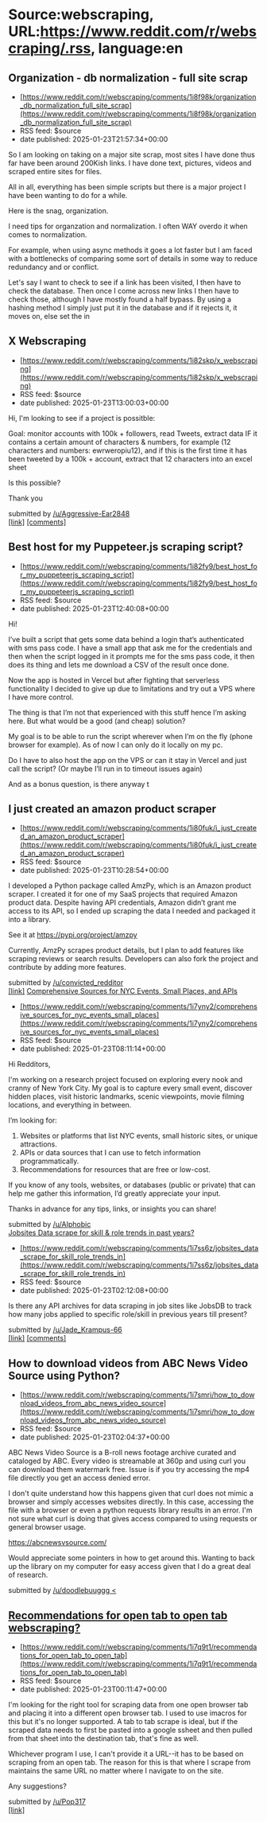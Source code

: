 # Source:webscraping, URL:https://www.reddit.com/r/webscraping/.rss, language:en

## Organization - db normalization - full site scrap
 - [https://www.reddit.com/r/webscraping/comments/1i8f98k/organization_db_normalization_full_site_scrap](https://www.reddit.com/r/webscraping/comments/1i8f98k/organization_db_normalization_full_site_scrap)
 - RSS feed: $source
 - date published: 2025-01-23T21:57:34+00:00

<!-- SC_OFF --><div class="md"><p>So I am looking on taking on a major site scrap, most sites I have done thus far have been around 200Kish links. I have done text, pictures, videos and scraped entire sites for files. </p> <p>All in all, everything has been simple scripts but there is a major project I have been wanting to do for a while. </p> <p>Here is the snag, organization. </p> <p>I need tips for organzation and normalization. I often WAY overdo it when comes to normalization. </p> <p>For example, when using async methods it goes a lot faster but I am faced with a bottlenecks of comparing some sort of details in some way to reduce redundancy and or conflict.</p> <p>Let&#39;s say I want to check to see if a link has been visited, I then have to check the database. Then once I come across new links I then have to check those, although I have mostly found a half bypass. By using a hashing method I simply just put it in the database and if it rejects it, it moves on, else set the in

## X Webscraping
 - [https://www.reddit.com/r/webscraping/comments/1i82skp/x_webscraping](https://www.reddit.com/r/webscraping/comments/1i82skp/x_webscraping)
 - RSS feed: $source
 - date published: 2025-01-23T13:00:03+00:00

<!-- SC_OFF --><div class="md"><p>Hi, I&#39;m looking to see if a project is possitble:</p> <p>Goal: monitor accounts with 100k + followers, read Tweets, extract data IF it contains a certain amount of characters &amp; numbers, for example (12 characters and numbers: ewrweropiu12), and if this is the first time it has been tweeted by a 100k + account, extract that 12 characters into an excel sheet</p> <p>Is this possible?</p> <p>Thank you</p> </div><!-- SC_ON --> &#32; submitted by &#32; <a href="https://www.reddit.com/user/Aggressive-Ear2848"> /u/Aggressive-Ear2848 </a> <br/> <span><a href="https://www.reddit.com/r/webscraping/comments/1i82skp/x_webscraping/">[link]</a></span> &#32; <span><a href="https://www.reddit.com/r/webscraping/comments/1i82skp/x_webscraping/">[comments]</a></span>

## Best host for my Puppeteer.js scraping script?
 - [https://www.reddit.com/r/webscraping/comments/1i82fy9/best_host_for_my_puppeteerjs_scraping_script](https://www.reddit.com/r/webscraping/comments/1i82fy9/best_host_for_my_puppeteerjs_scraping_script)
 - RSS feed: $source
 - date published: 2025-01-23T12:40:08+00:00

<!-- SC_OFF --><div class="md"><p>Hi! </p> <p>I’ve built a script that gets some data behind a login that’s authenticated with sms pass code. I have a small app that ask me for the credentials and then when the script logged in it prompts me for the sms pass code, it then does its thing and lets me download a CSV of the result once done. </p> <p>Now the app is hosted in Vercel but after fighting that serverless functionality I decided to give up due to limitations and try out a VPS where I have more control. </p> <p>The thing is that I’m not that experienced with this stuff hence I’m asking here. But what would be a good (and cheap) solution?</p> <p>My goal is to be able to run the script wherever when I’m on the fly (phone browser for example). As of now I can only do it locally on my pc. </p> <p>Do I have to also host the app on the VPS or can it stay in Vercel and just call the script? (Or maybe I’ll run in to timeout issues again)</p> <p>And as a bonus question, is there anyway t

## I just created an amazon product scraper
 - [https://www.reddit.com/r/webscraping/comments/1i80fuk/i_just_created_an_amazon_product_scraper](https://www.reddit.com/r/webscraping/comments/1i80fuk/i_just_created_an_amazon_product_scraper)
 - RSS feed: $source
 - date published: 2025-01-23T10:28:54+00:00

<!-- SC_OFF --><div class="md"><p>I developed a Python package called AmzPy, which is an Amazon product scraper. I created it for one of my SaaS projects that required Amazon product data. Despite having API credentials, Amazon didn’t grant me access to its API, so I ended up scraping the data I needed and packaged it into a library.</p> <p>See it at <a href="https://pypi.org/project/amzpy">https://pypi.org/project/amzpy</a></p> <p>Currently, AmzPy scrapes product details, but I plan to add features like scraping reviews or search results. Developers can also fork the project and contribute by adding more features.</p> </div><!-- SC_ON --> &#32; submitted by &#32; <a href="https://www.reddit.com/user/convicted_redditor"> /u/convicted_redditor </a> <br/> <span><a href="https://www.reddit.com/r/webscraping/comments/1i80fuk/i_just_created_an_amazon_product_scraper/">[link]</a></span> &#32; <span><a href="https://www.reddit.com/r/webscraping/comments/1i80fuk/i_just_created_an_amazon_prod

## Comprehensive Sources for NYC Events, Small Places, and APIs
 - [https://www.reddit.com/r/webscraping/comments/1i7yny2/comprehensive_sources_for_nyc_events_small_places](https://www.reddit.com/r/webscraping/comments/1i7yny2/comprehensive_sources_for_nyc_events_small_places)
 - RSS feed: $source
 - date published: 2025-01-23T08:11:14+00:00

<!-- SC_OFF --><div class="md"><p>Hi Redditors,</p> <p>I&#39;m working on a research project focused on exploring every nook and cranny of New York City. My goal is to capture every small event, discover hidden places, visit historic landmarks, scenic viewpoints, movie filming locations, and everything in between.</p> <p>I’m looking for:</p> <ol> <li>Websites or platforms that list NYC events, small historic sites, or unique attractions.</li> <li>APIs or data sources that I can use to fetch information programmatically.</li> <li>Recommendations for resources that are free or low-cost.</li> </ol> <p>If you know of any tools, websites, or databases (public or private) that can help me gather this information, I’d greatly appreciate your input.</p> <p>Thanks in advance for any tips, links, or insights you can share!</p> </div><!-- SC_ON --> &#32; submitted by &#32; <a href="https://www.reddit.com/user/AIphobic"> /u/AIphobic </a> <br/> <span><a href="https://www.reddit.com/r/webscraping/

## Jobsites Data scrape for skill & role trends in past years?
 - [https://www.reddit.com/r/webscraping/comments/1i7ss6z/jobsites_data_scrape_for_skill_role_trends_in](https://www.reddit.com/r/webscraping/comments/1i7ss6z/jobsites_data_scrape_for_skill_role_trends_in)
 - RSS feed: $source
 - date published: 2025-01-23T02:12:08+00:00

<!-- SC_OFF --><div class="md"><p>Is there any API archives for data scraping in job sites like JobsDB to track how many jobs applied to specific role/skill in previous years till present?</p> </div><!-- SC_ON --> &#32; submitted by &#32; <a href="https://www.reddit.com/user/Jade_Krampus-66"> /u/Jade_Krampus-66 </a> <br/> <span><a href="https://www.reddit.com/r/webscraping/comments/1i7ss6z/jobsites_data_scrape_for_skill_role_trends_in/">[link]</a></span> &#32; <span><a href="https://www.reddit.com/r/webscraping/comments/1i7ss6z/jobsites_data_scrape_for_skill_role_trends_in/">[comments]</a></span>

## How to download videos from ABC News Video Source using Python?
 - [https://www.reddit.com/r/webscraping/comments/1i7smri/how_to_download_videos_from_abc_news_video_source](https://www.reddit.com/r/webscraping/comments/1i7smri/how_to_download_videos_from_abc_news_video_source)
 - RSS feed: $source
 - date published: 2025-01-23T02:04:37+00:00

<!-- SC_OFF --><div class="md"><p>ABC News Video Source is a B-roll news footage archive curated and cataloged by ABC. Every video is streamable at 360p and using curl you can download them watermark free. Issue is if you try accessing the mp4 file directly you get an access denied error.</p> <p>I don&#39;t quite understand how this happens given that curl does not mimic a browser and simply accesses websites directly. In this case, accessing the file with a browser or even a python requests library results in an error. I&#39;m not sure what curl is doing that gives access compared to using requests or general browser usage.</p> <p><a href="https://abcnewsvsource.com/">https://abcnewsvsource.com/</a></p> <p>Would appreciate some pointers in how to get around this. Wanting to back up the library on my computer for easy access given that I do a great deal of research.</p> </div><!-- SC_ON --> &#32; submitted by &#32; <a href="https://www.reddit.com/user/doodlebuuggg"> /u/doodlebuuggg <

## Recommendations for open tab to open tab webscraping?
 - [https://www.reddit.com/r/webscraping/comments/1i7q9t1/recommendations_for_open_tab_to_open_tab](https://www.reddit.com/r/webscraping/comments/1i7q9t1/recommendations_for_open_tab_to_open_tab)
 - RSS feed: $source
 - date published: 2025-01-23T00:11:47+00:00

<!-- SC_OFF --><div class="md"><p>I&#39;m looking for the right tool for scraping data from one open browser tab and placing it into a different open browser tab. I used to use imacros for this but it&#39;s no longer supported. A tab to tab scrape is ideal, but if the scraped data needs to first be pasted into a google ssheet and then pulled from that sheet into the destination tab, that&#39;s fine as well.</p> <p>Whichever program I use, I can&#39;t provide it a URL--it has to be based on scraping from an open tab. The reason for this is that where I scrape from maintains the same URL no matter where I navigate to on the site. </p> <p>Any suggestions?</p> </div><!-- SC_ON --> &#32; submitted by &#32; <a href="https://www.reddit.com/user/Pop317"> /u/Pop317 </a> <br/> <span><a href="https://www.reddit.com/r/webscraping/comments/1i7q9t1/recommendations_for_open_tab_to_open_tab/">[link]</a></span> &#32; <span><a href="https://www.reddit.com/r/webscraping/comments/1i7q9t1/recommendations

